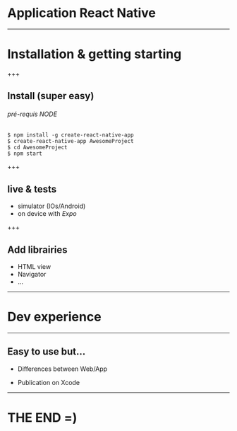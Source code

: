 # Application React Native

---

# Installation & getting starting

+++

## Install (super easy)

###### pré-requis NODE

```
$ npm install -g create-react-native-app
$ create-react-native-app AwesomeProject
$ cd AwesomeProject
$ npm start
```

+++

## live & tests 

- simulator (IOs/Android)
- on device with _Expo_

+++

## Add librairies

- HTML view
- Navigator
- ...

---

# Dev experience

---

## Easy to use but...


- Differences between Web/App

- Publication on Xcode


---

# THE END =)

